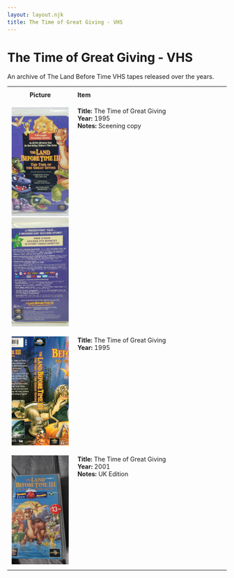 ```yaml
---
layout: layout.njk
title: The Time of Great Giving - VHS
---
```


# The Time of Great Giving - VHS

An archive of The Land Before Time VHS tapes released over the years.

<div class="table-wrapper">
  <table>
  <tr>
    <th style="width:20%; vertical-align:top; padding:10px;">
      <strong>Picture</strong>
    </th>
    <th style="text-align: left; padding:10px;">
      <strong>Item</strong>
    </th>
  </tr>
<tr id="lbt3-screener-149">
    <td style="width:30%; text-align: center; vertical-align:top; padding:10px;">
      <a href="/images/media/vhs/3/lbt3-screener.jpg" data-lightbox="books" data-title="The Time of Great Giving">
        <div class="img-box">
          <img src="/images/media/vhs/3/lbt3-screener.jpg" alt="The Time of Great Giving" style="height:250px; object-fit:cover;" />
        </div>
      </a>
      <a href="/images/media/vhs/3/lbt3-screener2.jpg" data-lightbox="books" data-title="The Time of Great Giving">
        <div class="img-box">
          <img src="/images/media/vhs/3/lbt3-screener2.jpg" alt="The Time of Great Giving" style="height:250px; object-fit:cover;" />
        </div>
      </a>
    </td>
    <td style="vertical-align:top; padding:10px;">
      <strong>Title:</strong> The Time of Great Giving<br/>
      <strong>Year:</strong> 1995<br/>
      <strong>Notes:</strong> Sceening copy<br/>
    </td>
  </tr>

<tr>
    <td style="width:30%; text-align: center; vertical-align:top; padding:10px;">
      <a href="/images/media/vhs/3/lbt3-vhs-english.jpg" data-lightbox="books" data-title="The Time of Great Giving">
        <div class="img-box">
          <img src="/images/media/vhs/3/lbt3-vhs-english.jpg" alt="The Time of Great Giving" style="height:250px; object-fit:cover;" />
        </div>
      </a>
    </td>
    <td style="vertical-align:top; padding:10px;">
      <strong>Title:</strong> The Time of Great Giving<br/>
      <strong>Year:</strong> 1995<br/>
    </td>
  </tr>

  <tr>
    <td style="width:30%; text-align: center; vertical-align:top; padding:10px;">
      <a href="/images/media/vhs/3/lbt3-uk.jpg" data-lightbox="books" data-title="The Time of Great Giving">
        <div class="img-box">
          <img src="/images/media/vhs/3/lbt3-uk.jpg" alt="The Time of Great Giving" style="height:250px; object-fit:cover;" />
        </div>
      </a>
    </td>
    <td style="vertical-align:top; padding:10px;">
      <strong>Title:</strong> The Time of Great Giving<br/>
      <strong>Year:</strong> 2001<br/>
      <strong>Notes:</strong> UK Edition<br/>
    </td>
  </tr>



</table>
</div>
</div>